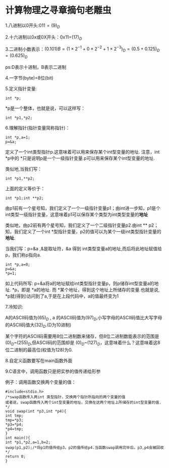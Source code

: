 # 计算物理之寻章摘句老雕虫

1.八进制以0开头:$011=(9)_D$

2.十六进制以0x或0X开头：0x11=$(17)_D$

3.二进制小数表示：$(0.101)B=(1\times2^{-1}+0\times 2^{-2}+1\times 2^{-3})_D=(0.5+0.125)_D=(0.625)_D$

ps:D表示十进制，B表示二进制

4.一字节(byte)=8位(bit)

5.定义指针变量:

```
int *p;
```
*p是一个整体，也就是说，可以这样写：

```
int *p1,*p2;
```
6.理解指针(指针变量简称指针)：
```
int *p,a=1;
p=&a;

```
定义了一个int类型指针p.这意味着可以用来保存某个int型变量的地址. 注意，int *p中的 *只是说明p是一个一级指针变量.p可以用来保存某个int型变量的地址.

类似地,当我们写：
```
int *p1,**p2;
```
上面的定义等价于：
```
int *p1;int **p2;
```
由p1前有一个星号知，我们定义了一个一级指针变量p1；由int进一步知，p1是个int类型一级指针变量，这意味着p1可以保存某个类型为int类型变量的**地址**

类似地，由p2前有两个星号知，我们定义了一个二级指针变量p2.由int ** p2；知，我们定义了一个int *型指针变量，p2的值可以为某个一级int类型指针变量的**地址**.

当我们写：p=&a ,&是取址符，&a 得到 int类型变量a的地址,而后将此地址赋值给p，我们称p指向a.

```
int *p,a=0;
p=&a;
*p=1;
```
如上代码所写:
p=&a将a的地址赋给int类型指针变量p，则p储存int型变量a的地址. *p，即是 *a的地址. 而 *某个地址，得到这个地址上所储存的变量.也就是说, *p就(得到)访问到了a,于是在上段代码中，a的值最终变为1

7.冷知识: 

A的ASCII码值为$(65)_D$ , a 的ASCII码值为$(97)_D$,小写字母的ASCII码值比大写字母的ASCII码值大$(32)_D$.(D为10进制)

某个字符的ASCII码需要用8位二进制数来储存，但8位二进制数能表示的范围是$(0)_D$~$(255)_D$,但ASCII码的范围却是
$(0)_D$~$(127)_D$，这意味着什么？这意味着这8位二进制的最高位(权值为128)为0.

8.自定义函数要写在main函数外面

9.C语言中，调用函数只是把实参的值传递给形参

例子：调用函数交换两个变量的值：
```
#include<stdio.h>
/*swap函数传入两int 类型指针，交换两个指针所指向的两个变量的值
或者说，swap函数传入两个int型变量的地址，交换在这两个地址上所储存的int型变量的值.
*/
void swap(int *p3,int *p4){
int tmp;
tmp=*p3;
*p3=*p4;
*p4=tmp;
}
int main(){
int *p1,*p2,a=1,b=2;
swap(p1,p2);/*将p1的值传给p3，p2的值传给p4.当函数swap调用完毕后，p3,p4会被回收*/
return 0;
}
```
